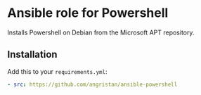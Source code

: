 # Ansible role for Powershell

Installs Powershell on Debian from the Microsoft APT repository.

## Installation

Add this to your `requirements.yml`:

```yml
- src: https://github.com/angristan/ansible-powershell
```
